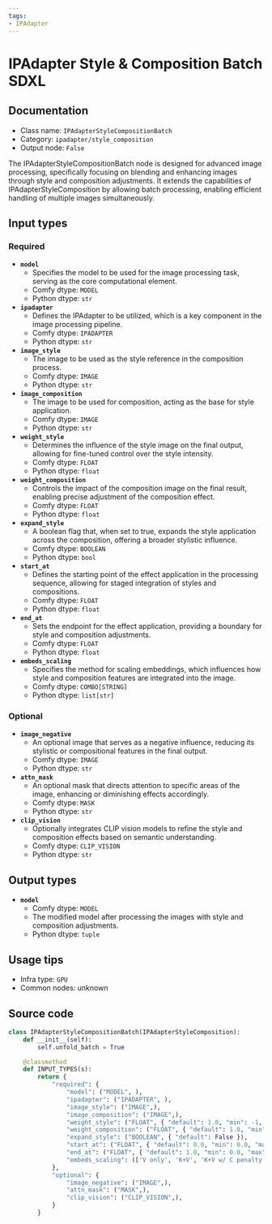 ```yaml
---
tags:
- IPAdapter
---
```


# IPAdapter Style & Composition Batch SDXL
## Documentation
- Class name: `IPAdapterStyleCompositionBatch`
- Category: `ipadapter/style_composition`
- Output node: `False`

The IPAdapterStyleCompositionBatch node is designed for advanced image processing, specifically focusing on blending and enhancing images through style and composition adjustments. It extends the capabilities of IPAdapterStyleComposition by allowing batch processing, enabling efficient handling of multiple images simultaneously.
## Input types
### Required
- **`model`**
    - Specifies the model to be used for the image processing task, serving as the core computational element.
    - Comfy dtype: `MODEL`
    - Python dtype: `str`
- **`ipadapter`**
    - Defines the IPAdapter to be utilized, which is a key component in the image processing pipeline.
    - Comfy dtype: `IPADAPTER`
    - Python dtype: `str`
- **`image_style`**
    - The image to be used as the style reference in the composition process.
    - Comfy dtype: `IMAGE`
    - Python dtype: `str`
- **`image_composition`**
    - The image to be used for composition, acting as the base for style application.
    - Comfy dtype: `IMAGE`
    - Python dtype: `str`
- **`weight_style`**
    - Determines the influence of the style image on the final output, allowing for fine-tuned control over the style intensity.
    - Comfy dtype: `FLOAT`
    - Python dtype: `float`
- **`weight_composition`**
    - Controls the impact of the composition image on the final result, enabling precise adjustment of the composition effect.
    - Comfy dtype: `FLOAT`
    - Python dtype: `float`
- **`expand_style`**
    - A boolean flag that, when set to true, expands the style application across the composition, offering a broader stylistic influence.
    - Comfy dtype: `BOOLEAN`
    - Python dtype: `bool`
- **`start_at`**
    - Defines the starting point of the effect application in the processing sequence, allowing for staged integration of styles and compositions.
    - Comfy dtype: `FLOAT`
    - Python dtype: `float`
- **`end_at`**
    - Sets the endpoint for the effect application, providing a boundary for style and composition adjustments.
    - Comfy dtype: `FLOAT`
    - Python dtype: `float`
- **`embeds_scaling`**
    - Specifies the method for scaling embeddings, which influences how style and composition features are integrated into the image.
    - Comfy dtype: `COMBO[STRING]`
    - Python dtype: `list[str]`
### Optional
- **`image_negative`**
    - An optional image that serves as a negative influence, reducing its stylistic or compositional features in the final output.
    - Comfy dtype: `IMAGE`
    - Python dtype: `str`
- **`attn_mask`**
    - An optional mask that directs attention to specific areas of the image, enhancing or diminishing effects accordingly.
    - Comfy dtype: `MASK`
    - Python dtype: `str`
- **`clip_vision`**
    - Optionally integrates CLIP vision models to refine the style and composition effects based on semantic understanding.
    - Comfy dtype: `CLIP_VISION`
    - Python dtype: `str`
## Output types
- **`model`**
    - Comfy dtype: `MODEL`
    - The modified model after processing the images with style and composition adjustments.
    - Python dtype: `tuple`
## Usage tips
- Infra type: `GPU`
- Common nodes: unknown


## Source code
```python
class IPAdapterStyleCompositionBatch(IPAdapterStyleComposition):
    def __init__(self):
        self.unfold_batch = True

    @classmethod
    def INPUT_TYPES(s):
        return {
            "required": {
                "model": ("MODEL", ),
                "ipadapter": ("IPADAPTER", ),
                "image_style": ("IMAGE",),
                "image_composition": ("IMAGE",),
                "weight_style": ("FLOAT", { "default": 1.0, "min": -1, "max": 5, "step": 0.05 }),
                "weight_composition": ("FLOAT", { "default": 1.0, "min": -1, "max": 5, "step": 0.05 }),
                "expand_style": ("BOOLEAN", { "default": False }),
                "start_at": ("FLOAT", { "default": 0.0, "min": 0.0, "max": 1.0, "step": 0.001 }),
                "end_at": ("FLOAT", { "default": 1.0, "min": 0.0, "max": 1.0, "step": 0.001 }),
                "embeds_scaling": (['V only', 'K+V', 'K+V w/ C penalty', 'K+mean(V) w/ C penalty'], ),
            },
            "optional": {
                "image_negative": ("IMAGE",),
                "attn_mask": ("MASK",),
                "clip_vision": ("CLIP_VISION",),
            }
        }

```
